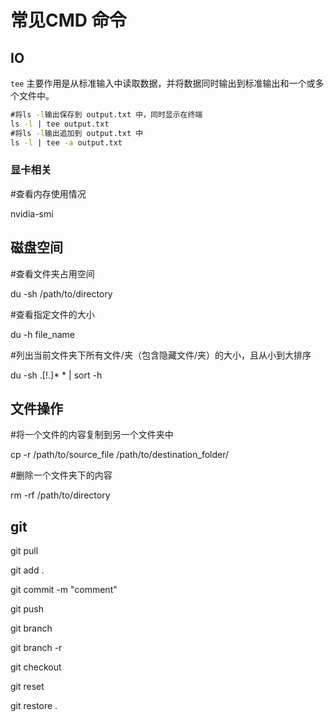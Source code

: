 


# 常见CMD 命令


## IO

`tee` 主要作用是从标准输入中读取数据，并将数据同时输出到标准输出和一个或多个文件中。

```cmd
#将ls -l输出保存到 output.txt 中，同时显示在终端
ls -l | tee output.txt
#将ls -l输出追加到 output.txt 中
ls -l | tee -a output.txt
```

### 显卡相关

#查看内存使用情况

nvidia-smi

## 磁盘空间

#查看文件夹占用空间

du -sh /path/to/directory

#查看指定文件的大小

du -h file_name

#列出当前文件夹下所有文件/夹（包含隐藏文件/夹）的大小，且从小到大排序

du -sh .[!.]* * | sort -h

## 文件操作

#将一个文件的内容复制到另一个文件夹中

cp -r /path/to/source_file /path/to/destination_folder/

#删除一个文件夹下的内容

rm -rf /path/to/directory

## git

git pull

git add .

git commit -m "comment"

git push

git branch

git branch -r

git checkout

git reset

git restore .